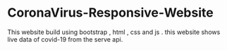 # CoronaVirus-Responsive-Website
This website build using bootstrap , html , css and js . this website shows live data of covid-19 from the serve api.


